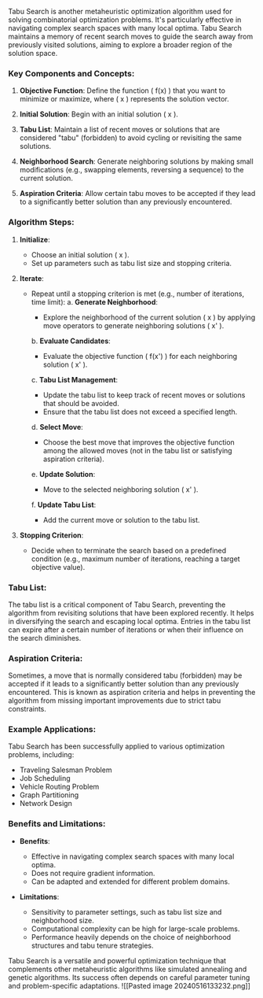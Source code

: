 Tabu Search is another metaheuristic optimization algorithm used for solving combinatorial optimization problems. It's particularly effective in navigating complex search spaces with many local optima. Tabu Search maintains a memory of recent search moves to guide the search away from previously visited solutions, aiming to explore a broader region of the solution space.

### Key Components and Concepts:

1. **Objective Function**: Define the function \( f(x) \) that you want to minimize or maximize, where \( x \) represents the solution vector.

2. **Initial Solution**: Begin with an initial solution \( x \).

3. **Tabu List**: Maintain a list of recent moves or solutions that are considered "tabu" (forbidden) to avoid cycling or revisiting the same solutions.

4. **Neighborhood Search**: Generate neighboring solutions by making small modifications (e.g., swapping elements, reversing a sequence) to the current solution.

5. **Aspiration Criteria**: Allow certain tabu moves to be accepted if they lead to a significantly better solution than any previously encountered.

### Algorithm Steps:

1. **Initialize**:
   - Choose an initial solution \( x \).
   - Set up parameters such as tabu list size and stopping criteria.

2. **Iterate**:
   - Repeat until a stopping criterion is met (e.g., number of iterations, time limit):
     a. **Generate Neighborhood**:
        - Explore the neighborhood of the current solution \( x \) by applying move operators to generate neighboring solutions \( x' \).

     b. **Evaluate Candidates**:
        - Evaluate the objective function \( f(x') \) for each neighboring solution \( x' \).

     c. **Tabu List Management**:
        - Update the tabu list to keep track of recent moves or solutions that should be avoided.
        - Ensure that the tabu list does not exceed a specified length.

     d. **Select Move**:
        - Choose the best move that improves the objective function among the allowed moves (not in the tabu list or satisfying aspiration criteria).

     e. **Update Solution**:
        - Move to the selected neighboring solution \( x' \).

     f. **Update Tabu List**:
        - Add the current move or solution to the tabu list.

3. **Stopping Criterion**:
   - Decide when to terminate the search based on a predefined condition (e.g., maximum number of iterations, reaching a target objective value).

### Tabu List:

The tabu list is a critical component of Tabu Search, preventing the algorithm from revisiting solutions that have been explored recently. It helps in diversifying the search and escaping local optima. Entries in the tabu list can expire after a certain number of iterations or when their influence on the search diminishes.

### Aspiration Criteria:

Sometimes, a move that is normally considered tabu (forbidden) may be accepted if it leads to a significantly better solution than any previously encountered. This is known as aspiration criteria and helps in preventing the algorithm from missing important improvements due to strict tabu constraints.

### Example Applications:

Tabu Search has been successfully applied to various optimization problems, including:
- Traveling Salesman Problem
- Job Scheduling
- Vehicle Routing Problem
- Graph Partitioning
- Network Design

### Benefits and Limitations:

- **Benefits**:
  - Effective in navigating complex search spaces with many local optima.
  - Does not require gradient information.
  - Can be adapted and extended for different problem domains.

- **Limitations**:
  - Sensitivity to parameter settings, such as tabu list size and neighborhood size.
  - Computational complexity can be high for large-scale problems.
  - Performance heavily depends on the choice of neighborhood structures and tabu tenure strategies.

Tabu Search is a versatile and powerful optimization technique that complements other metaheuristic algorithms like simulated annealing and genetic algorithms. Its success often depends on careful parameter tuning and problem-specific adaptations.
![[Pasted image 20240516133232.png]]